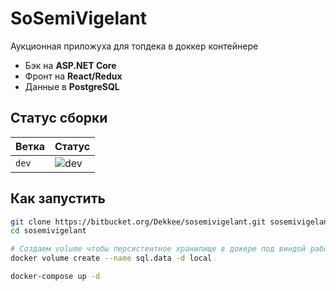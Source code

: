 SoSemiVigelant
===============

Аукционная приложуха для топдека в доккер контейнере

* Бэк на **ASP.NET Core**
* Фронт на **React/Redux**
* Данные в **PostgreSQL**

Статус сборки
-------------

| Ветка     | Статус                                                                                                             |
|-----------|--------------------------------------------------------------------------------------------------------------------|
| `dev`     | ![dev](http://teamcity.dekkee.com/app/rest/builds/buildType%3A%28id%3ASosemivigelant_Build%29/statusIcon)         |

Как запустить
-------------

```bash
git clone https://bitbucket.org/Dekkee/sosemivigelant.git sosemivigelant
cd sosemivigelant

# Создаем volume чтобы персистентное хранилище в докере под виндой работало
docker volume create --name sql.data -d local

docker-compose up -d

```